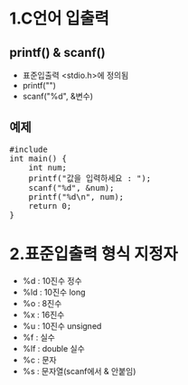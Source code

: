 # 1.C언어 입출력

## printf() & scanf()
* 표준입출력 <stdio.h>에 정의됨
* printf("")
* scanf("%d", &변수)

## 예제
<pre>
#include <stdio.h>
int main() {
    int num;
    printf("값을 입력하세요 : ");
    scanf("%d", &num);
    printf("%d\n", num);
    return 0;
}
</pre>

# 2.표준입출력 형식 지정자
* %d : 10진수 정수
* %ld : 10진수 long
* %o : 8진수
* %x : 16진수
* %u : 10진수 unsigned 
* %f : 실수
* %lf : double 실수
* %c : 문자
* %s : 문자열(scanf에서 & 안붙임)
